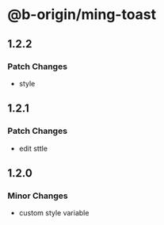 # @b-origin/ming-toast

## 1.2.2

### Patch Changes

- style

## 1.2.1

### Patch Changes

- edit sttle

## 1.2.0

### Minor Changes

- custom style variable
